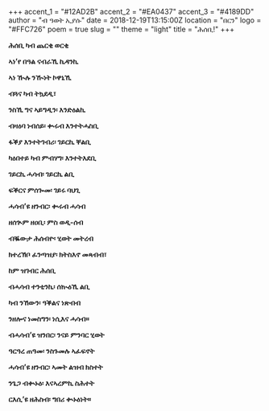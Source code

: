 +++
accent_1 = "#12AD2B"
accent_2 = "#EA0437"
accent_3 = "#4189DD"
author = "ብ ዓወት ኢያሱ"
date = 2018-12-19T13:15:00Z
location = "በርን"
logo = "#FFC726"
poem = true
slug = ""
theme = "light"
title = "ሕሰቢ!"
+++

**ሕሰቢ ካብ ጨርቂ ወርቂ**

**ኣነ’የ በዓል ናብራኺ ኪዳንኪ**

**ኣነ ዂሉ ንዂነት ኮዋኒኺ**

**ብጓና ካብ ትኳደዲ፣**

**ንስኺ ግና ኣይግዲን፡ እንድዕልኪ**

**ብዛዕባ ነብሰይ፡ ቊሩብ እንተትሓስቢ**

**ፋቕያ እንተትገብሪ፡ ገይርኪ ቐልቢ**

**ካዕበተይ ካብ ምብሃግ፡ እንተትእደቢ**

**ገይርኪ ሓሳብ፡ ገይርኪ ልቢ**

**ፍቕርና ምሰጐመ፡ ገይሩ ባህጊ**

**ሓሳብ’ዩ ዘንብር፡ ቊሩብ ሓሳብ**

**ዘሰጒም ዘዐቢ፡ ምስ ወዲ-ሰብ**

**ብቘውታ ሕሰብዮ፡ ሂወት መትረብ**

**ክተረኽቦ ፈንጣዝያ፡ ክትስእኖ መጻብብ፣**

**ከም ዝገብር ሕሰቢ**

**ብሓሳብ ተንቲንኪ፡ ሰኲዕኺ ልቢ**

**ካብ ንኸውን፡ ዓቕልና ነጽብብ**

**ንዘሎና ነመስግን፡ ነሲእና ሓሳብ።**

**ብሓሳብ’ዩ ዝንበር፡ ንናይ ምንባር ሂወት**

**ዓርዓረ ጠዓመ፡ ንስጉመሉ ኣፈፍኖት**

**ሓሳብ’ዩ ዘንብር፡ ኣመት ልዝብ ክስተት**

**ንጌጋ ብቊኑዕ፡ እናኣረምኪ ስሕተት**

**ርእሲ’ዩ ዘሕስብ፡ ግበሪ ቊኑዕነት።**
